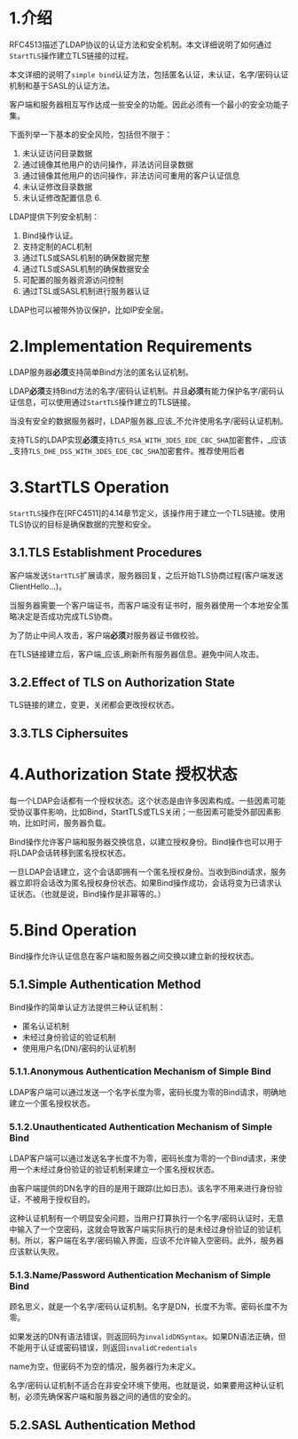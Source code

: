 # 1.介绍

RFC4513描述了LDAP协议的认证方法和安全机制。本文详细说明了如何通过`StartTLS`操作建立TLS链接的过程。

本文详细的说明了`simple bind`认证方法，包括匿名认证，未认证，名字/密码认证机制和基于SASL的认证方法。

客户端和服务器相互写作达成一些安全的功能。因此必须有一个最小的安全功能子集。

下面列举一下基本的安全风险，包括但不限于：

1. 未认证访问目录数据
2. 通过镜像其他用户的访问操作，非法访问目录数据
3. 通过镜像其他用户的访问操作，非法访问可重用的客户认证信息
4. 未认证修改目录数据
5. 未认证修改配置信息 6.

LDAP提供下列安全机制：

1. Bind操作认证。
2. 支持定制的ACL机制
3. 通过TLS或SASL机制的确保数据完整
4. 通过TLS或SASL机制的确保数据安全
5. 可配置的服务器资源访问控制
6. 通过TSL或SASL机制进行服务器认证

LDAP也可以被带外协议保护，比如IP安全层。

# 2.Implementation Requirements

LDAP服务器**必须**支持简单Bind方法的匿名认证机制。

LDAP**必须**支持Bind方法的名字/密码认证机制。并且**必须**有能力保护名字/密码认证信息，可以使用通过`StartTLS`操作建立的TLS链接。

当没有安全的数据服务器时，LDAP服务器_应该_不允许使用名字/密码认证机制。

支持TLS的LDAP实现**必须**支持`TLS_RSA_WITH_3DES_EDE_CBC_SHA`加密套件，_应该_支持`TLS_DHE_DSS_WITH_3DES_EDE_CBC_SHA`加密套件。推荐使用后者

# 3.StartTLS Operation

`StartTLS`操作在[RFC4511]的4.14章节定义，该操作用于建立一个TLS链接。使用TLS协议的目标是确保数据的完整和安全。

## 3.1.TLS Establishment Procedures

客户端发送`StartTLS`扩展请求，服务器回复，之后开始TLS协商过程(客户端发送ClientHello...)。

当服务器需要一个客户端证书，而客户端没有证书时，服务器使用一个本地安全策略决定是否成功完成TLS协商。

为了防止中间人攻击，客户端**必须**对服务器证书做校验。

在TLS链接建立后，客户端_应该_刷新所有服务器信息。避免中间人攻击。

## 3.2.Effect of TLS on Authorization State

TLS链接的建立，变更，关闭都会更改授权状态。

## 3.3.TLS Ciphersuites

# 4.Authorization State 授权状态

每一个LDAP会话都有一个授权状态。这个状态是由许多因素构成。一些因素可能受协议事件影响，比如Bind，StartTLS或TLS关闭；一些因素可能受外部因素影响，比如时间，服务器负载。

Bind操作允许客户端和服务器交换信息，以建立授权身份。Bind操作也可以用于将LDAP会话转移到匿名授权状态。

一旦LDAP会话建立，这个会话即拥有一个匿名授权身份。当收到Bind请求，服务器立即将会话改为匿名授权身份状态。如果Bind操作成功，会话将变为已请求认证状态。（也就是说，Bind操作是非幂等的。）

# 5.Bind Operation

Bind操作允许认证信息在客户端和服务器之间交换以建立新的授权状态。

## 5.1.Simple Authentication Method

Bind操作的简单认证方法提供三种认证机制：

- 匿名认证机制
- 未经过身份验证的验证机制
- 使用用户名(DN)/密码的认证机制

### 5.1.1.Anonymous Authentication Mechanism of Simple Bind

LDAP客户端可以通过发送一个名字长度为零，密码长度为零的Bind请求，明确地建立一个匿名授权状态。

### 5.1.2.Unauthenticated Authentication Mechanism of Simple Bind

LDAP客户端可以通过发送名字长度不为零，密码长度为零的一个Bind请求，来使用一个未经过身份验证的验证机制来建立一个匿名授权状态。

由客户端提供的DN名字的目的是用于跟踪(比如日志)。该名字不用来进行身份验证，不被用于授权目的。

这种认证机制有一个明显安全问题，当用户打算执行一个名字/密码认证时，无意中输入了一个空密码，这就会导致客户端实际执行的是未经过身份验证的验证机制。所以，客户端在名字/密码输入界面，应该不允许输入空密码。此外，服务器应该默认失败。

### 5.1.3.Name/Password Authentication Mechanism of Simple Bind

顾名思义，就是一个名字/密码认证机制。名字是DN，长度不为零。密码长度不为零。

如果发送的DN有语法错误，则返回码为`invalidDNSyntax`。如果DN语法正确，但不能用于认证或密码错误，则返回`invalidCredentials`

name为空，但密码不为空的情况，服务器行为未定义。

名字/密码认证机制不适合在非安全环境下使用。也就是说，如果要用这种认证机制，必须先确保客户端和服务器之间的通信的安全的。

## 5.2.SASL Authentication Method
